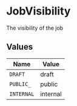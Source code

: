 # JobVisibility

The visibility of the job


## Values

| Name       | Value      |
| ---------- | ---------- |
| `DRAFT`    | draft      |
| `PUBLIC_`  | public     |
| `INTERNAL` | internal   |